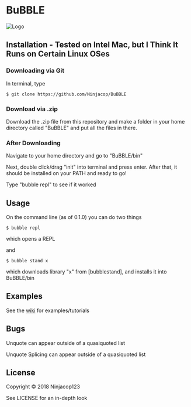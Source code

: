 # BuBBLE

![Logo](https://github.com/Ninjacop/BuBBLE/blob/master/Bubble.png)

## Installation - Tested on Intel Mac, but I Think It Runs on Certain Linux OSes 
    
### Downloading via Git
In terminal, type 
    
    $ git clone https://github.com/Ninjacop/BuBBLE


### Download via .zip
Download the .zip file from this repository and make a folder in your home directory called "BuBBLE" and put all the files in there.

### After Downloading 
Navigate to your home directory and go to "BuBBLE/bin"

Next, double click/drag "init" into terminal and press enter. After that, it should be installed on your PATH and ready to go!

Type "bubble repl" to see if it worked



## Usage
    
On the command line (as of 0.1.0) you can do two things

    $ bubble repl
which opens a REPL

and 

    $ bubble stand x
which downloads library "x" from [bubblestand], and installs it into BuBBLE/bin
    

      
## Examples  
      
See the [wiki](https://github.com/Ninjacop/BuBBLE/wiki) for examples/tutorials
      
## Bugs  
      
Unquote can appear outside of a quasiquoted list

Unquote Splicing can appear outside of a quasiquoted list  
      


## License  
      
Copyright © 2018 Ninjacop123

See LICENSE for an in-depth look 

